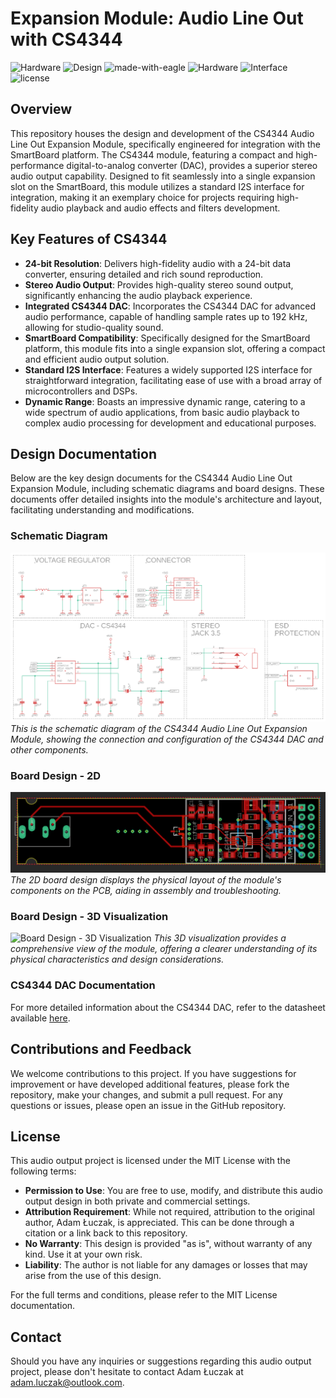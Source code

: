 # Expansion Module: Audio Line Out with CS4344

![Hardware](https://img.shields.io/badge/Hardware-PCB-red)
![Design](https://img.shields.io/badge/Design-Schematic-blue)
![made-with-eagle](https://img.shields.io/badge/Made%20with-Eagle-blue.svg)
![Hardware](https://img.shields.io/badge/Hardware-Expansion%20Module-blue)
![Interface](https://img.shields.io/badge/Interface-I2S-yellow)
![license](https://img.shields.io/badge/license-MIT-green)

## Overview
This repository houses the design and development of the CS4344 Audio Line Out Expansion Module, specifically engineered for integration with the SmartBoard platform. The CS4344 module, featuring a compact and high-performance digital-to-analog converter (DAC), provides a superior stereo audio output capability. Designed to fit seamlessly into a single expansion slot on the SmartBoard, this module utilizes a standard I2S interface for integration, making it an exemplary choice for projects requiring high-fidelity audio playback and audio effects and filters development.

## Key Features of CS4344
- **24-bit Resolution**: Delivers high-fidelity audio with a 24-bit data converter, ensuring detailed and rich sound reproduction.
- **Stereo Audio Output**: Provides high-quality stereo sound output, significantly enhancing the audio playback experience.
- **Integrated CS4344 DAC**: Incorporates the CS4344 DAC for advanced audio performance, capable of handling sample rates up to 192 kHz, allowing for studio-quality sound.
- **SmartBoard Compatibility**: Specifically designed for the SmartBoard platform, this module fits into a single expansion slot, offering a compact and efficient audio output solution.
- **Standard I2S Interface**: Features a widely supported I2S interface for straightforward integration, facilitating ease of use with a broad array of microcontrollers and DSPs.
- **Dynamic Range**: Boasts an impressive dynamic range, catering to a wide spectrum of audio applications, from basic audio playback to complex audio processing for development and educational purposes.

## Design Documentation

Below are the key design documents for the CS4344 Audio Line Out Expansion Module, including schematic diagrams and board designs. These documents offer detailed insights into the module's architecture and layout, facilitating understanding and modifications.

### Schematic Diagram
![Schematic Diagram](media/sch.png)
*This is the schematic diagram of the CS4344 Audio Line Out Expansion Module, showing the connection and configuration of the CS4344 DAC and other components.*

### Board Design - 2D
![Board Design - 2D](media/brd.png)
*The 2D board design displays the physical layout of the module's components on the PCB, aiding in assembly and troubleshooting.*

### Board Design - 3D Visualization
![Board Design - 3D Visualization](media/brd_3D.png)
*This 3D visualization provides a comprehensive view of the module, offering a clearer understanding of its physical characteristics and design considerations.*

### CS4344 DAC Documentation
For more detailed information about the CS4344 DAC, refer to the datasheet available [here](media/CS4344_45_48_F2-1141644.pdf).

## Contributions and Feedback
We welcome contributions to this project. If you have suggestions for improvement or have developed additional features, please fork the repository, make your changes, and submit a pull request. For any questions or issues, please open an issue in the GitHub repository.

## License
This audio output project is licensed under the MIT License with the following terms:

- **Permission to Use**: You are free to use, modify, and distribute this audio output design in both private and commercial settings.
- **Attribution Requirement**: While not required, attribution to the original author, Adam Łuczak, is appreciated. This can be done through a citation or a link back to this repository.
- **No Warranty**: This design is provided "as is", without warranty of any kind. Use it at your own risk.
- **Liability**: The author is not liable for any damages or losses that may arise from the use of this design.

For the full terms and conditions, please refer to the MIT License documentation.

## Contact
Should you have any inquiries or suggestions regarding this audio output project, please don't hesitate to contact Adam Łuczak at adam.luczak@outlook.com.
